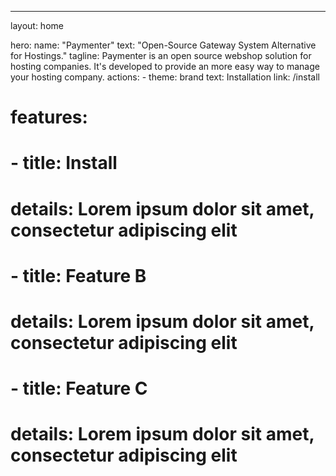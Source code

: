 ---

layout: home

hero:
name: "Paymenter"
text: "Open-Source Gateway System Alternative for Hostings."
tagline: Paymenter is an open source webshop solution for hosting companies. It's developed to provide an more easy way to manage your hosting company.
actions: - theme: brand
text: Installation
link: /install

# features:

# - title: Install

# details: Lorem ipsum dolor sit amet, consectetur adipiscing elit

# - title: Feature B

# details: Lorem ipsum dolor sit amet, consectetur adipiscing elit

# - title: Feature C

# details: Lorem ipsum dolor sit amet, consectetur adipiscing elit
